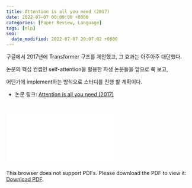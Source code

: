 ```yaml
---
title: Attention is all you need (2017)
date: 2022-07-07 00:00:00 +0800
categories: [Paper Review, Language]
tags: [nlp]
seo:
  date_modified: 2022-07-07 20:07:02 +0800
---
```








구글에서 2017년에 Transformer 구조를 제안했고, 그 효과는 아주아주 대단했다.  

논문의 핵심 컨셉인 self-attention을 활용한 파생 논문들을 앞으로 쭉 보고,  

어딘가에 implement하는 방식으로 스터디를 진행 할 계획이다.  

- 논문 링크: [Attention is all you need (2017)](https://arxiv.org/pdf/1706.03762.pdf)  

<br/>

<object data="/assets/data/attentionisallyouneed.pdf" type="application/pdf" width="700px" height="700px">
    <embed src="/assets/data/attentionisallyouneed.pdf">
        <p>This browser does not support PDFs. Please download the PDF to view it: <a href="/assets/data/attentionisallyouneed.pdf">Download PDF</a>.</p>
    </embed>
</object>

